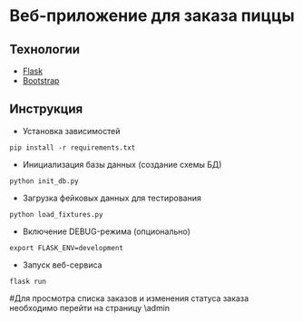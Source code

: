 # Веб-приложение для заказа пиццы

## Технологии

* [Flask](http://flask.pocoo.org/)
* [Bootstrap](https://getbootstrap.com)

## Инструкция

* Установка зависимостей
```
pip install -r requirements.txt
```

* Инициализация базы данных (создание схемы БД)
```
python init_db.py
```

* Загрузка фейковых данных для тестирования
```
python load_fixtures.py
```

* Включение DEBUG-режима (опционально)
```
export FLASK_ENV=development
```

* Запуск веб-сервиса
```
flask run
```
#Для просмотра списка заказов и изменения статуса заказа необходимо перейти на страницу \admin